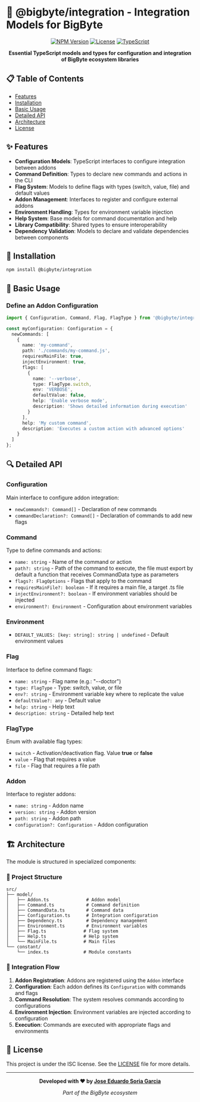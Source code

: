# 🔗 @bigbyte/integration - Integration Models for BigByte

<div align="center">

[![NPM Version](https://img.shields.io/badge/version-0.1.0-blue.svg)](https://www.npmjs.com/package/@bigbyte/integration)
[![License](https://img.shields.io/badge/license-ISC-green.svg)](LICENSE)
[![TypeScript](https://img.shields.io/badge/TypeScript-5.9-blue.svg)](https://www.typescriptlang.org/)

**Essential TypeScript models and types for configuration and integration of BigByte ecosystem libraries**

</div>

## 📋 Table of Contents

- [Features](#-features)
- [Installation](#-installation) 
- [Basic Usage](#-basic-usage)
- [Detailed API](#-detailed-api)
- [Architecture](#-architecture)
- [License](#-license)

## ✨ Features

* **Configuration Models**: TypeScript interfaces to configure integration between addons
* **Command Definition**: Types to declare new commands and actions in the CLI
* **Flag System**: Models to define flags with types (switch, value, file) and default values
* **Addon Management**: Interfaces to register and configure external addons
* **Environment Handling**: Types for environment variable injection
* **Help System**: Base models for command documentation and help
* **Library Compatibility**: Shared types to ensure interoperability
* **Dependency Validation**: Models to declare and validate dependencies between components

## 🚀 Installation

```bash
npm install @bigbyte/integration
```

## 🔧 Basic Usage

### Define an Addon Configuration

```typescript
import { Configuration, Command, Flag, FlagType } from '@bigbyte/integration';

const myConfiguration: Configuration = {
  newCommands: [
    {
      name: 'my-command',
      path: './commands/my-command.js',
      requiresMainFile: true,
      injectEnvironment: true,
      flags: [
        {
          name: '--verbose',
          type: FlagType.switch,
          env: 'VERBOSE',
          defaultValue: false,
          help: 'Enable verbose mode',
          description: 'Shows detailed information during execution'
        }
      ],
      help: 'My custom command',
      description: 'Executes a custom action with advanced options'
    }
  ]
};
```

## 🔍 Detailed API

### Configuration
Main interface to configure addon integration:
- `newCommands?: Command[]` - Declaration of new commands
- `commandDeclaration?: Command[]` - Declaration of commands to add new flags

### Command
Type to define commands and actions:
- `name: string` - Name of the command or action
- `path?: string` - Path of the command to execute, the file must export by default a function that receives CommandData type as parameters
- `flags?: FlagOptions` - Flags that apply to the command
- `requiresMainFile?: boolean` - If it requires a main file, a target .ts file
- `injectEnvironment?: boolean` - If environment variables should be injected
- `environment?: Environment` - Configuration about environment variables

### Environment
- `DEFAULT_VALUES: [key: string]: string | undefined` - Default environment values

### Flag
Interface to define command flags:
- `name: string` - Flag name (e.g.: "--doctor")
- `type: FlagType` - Type: switch, value, or file
- `env?: string` - Environment variable key where to replicate the value
- `defaultValue?: any` - Default value
- `help: string` - Help text
- `description: string` - Detailed help text

### FlagType
Enum with available flag types:
- `switch` - Activation/deactivation flag. Value **true** or **false**
- `value` - Flag that requires a value
- `file` - Flag that requires a file path

### Addon
Interface to register addons:
- `name: string` - Addon name
- `version: string` - Addon version
- `path: string` - Addon path
- `configuration?: Configuration` - Addon configuration

## 🏗️ Architecture

The module is structured in specialized components:

### 📁 Project Structure

```
src/
├── model/
│   ├── Addon.ts              # Addon model
│   ├── Command.ts            # Command definition
│   ├── CommandData.ts        # Command data
│   ├── Configuration.ts      # Integration configuration
│   ├── Dependency.ts         # Dependency management
│   ├── Environment.ts        # Environment variables
│   ├── Flag.ts              # Flag system
│   ├── Help.ts              # Help system
│   └── MainFile.ts          # Main files
└── constant/
    └── index.ts             # Module constants
```

### 🔄 Integration Flow

1. **Addon Registration**: Addons are registered using the `Addon` interface
2. **Configuration**: Each addon defines its `Configuration` with commands and flags
3. **Command Resolution**: The system resolves commands according to configurations
4. **Environment Injection**: Environment variables are injected according to configuration
5. **Execution**: Commands are executed with appropriate flags and environments

## 📄 License

This project is under the ISC license. See the [LICENSE](LICENSE) file for more details.

---

<div align="center">

**Developed with ❤️ by [Jose Eduardo Soria Garcia](mailto:pepesoriagarcia99@gmail.com)**

*Part of the BigByte ecosystem*

</div>

